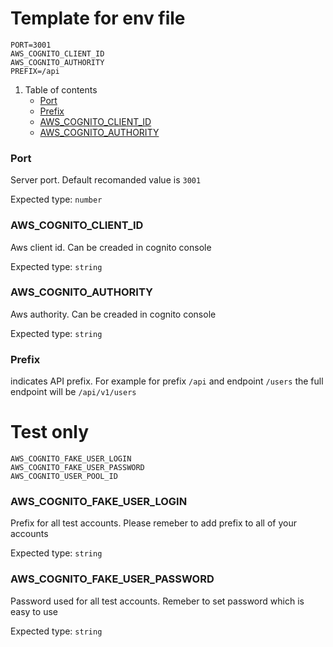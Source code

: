 # Template for env file

```
PORT=3001
AWS_COGNITO_CLIENT_ID
AWS_COGNITO_AUTHORITY
PREFIX=/api

```

1. Table of contents
   - [Port](#port)
   - [Prefix](#prefix)
   - [AWS_COGNITO_CLIENT_ID](#aws_cognito_client_id)
   - [AWS_COGNITO_AUTHORITY](#aws_cognito_authority)

### Port

Server port. Default recomanded value is `3001`

Expected type: `number`

### AWS_COGNITO_CLIENT_ID

Aws client id. Can be creaded in cognito console

Expected type: `string`

### AWS_COGNITO_AUTHORITY

Aws authority. Can be creaded in cognito console

Expected type: `string`

### Prefix

indicates API prefix. For example for prefix `/api` and endpoint `/users` the full endpoint will be `/api/v1/users`

# Test only

```
AWS_COGNITO_FAKE_USER_LOGIN
AWS_COGNITO_FAKE_USER_PASSWORD
AWS_COGNITO_USER_POOL_ID
```

### AWS_COGNITO_FAKE_USER_LOGIN

Prefix for all test accounts. Please remeber to add prefix to all of your accounts

Expected type: `string`

### AWS_COGNITO_FAKE_USER_PASSWORD

Password used for all test accounts. Remeber to set password which is easy to use

Expected type: `string`
